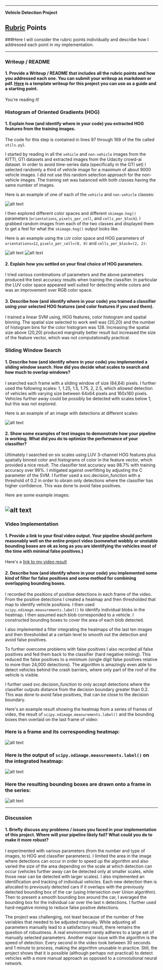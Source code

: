 
---

**Vehicle Detection Project**


[//]: # (Image References)
[image1]: ./output_images/car_not_car.png
[image2]: ./output_images/HOG_example_car.png
[image3]: ./output_images/HOG_example_not_car.png
[image4]: ./output_images/sliding_windows.jpg
[image5]: ./output_images/sliding_window.png
[image6]: ./output_images/bboxes_and_heat.png
[image7]: ./output_images/labels_map.png
[image8]: ./output_images/output_bboxes.png
[video1]: ./output_images/project_video_output.mp4

## [Rubric](https://review.udacity.com/#!/rubrics/513/view) Points
###Here I will consider the rubric points individually and describe how I addressed each point in my implementation.  

---
### Writeup / README

#### 1. Provide a Writeup / README that includes all the rubric points and how you addressed each one.  You can submit your writeup as markdown or pdf.  [Here](https://github.com/udacity/CarND-Vehicle-Detection/blob/master/writeup_template.md) is a template writeup for this project you can use as a guide and a starting point.  

You're reading it!

### Histogram of Oriented Gradients (HOG)

#### 1. Explain how (and identify where in your code) you extracted HOG features from the training images.

The code for this step is contained in lines 97 through 169 of the file called `utils.py`).  

I started by reading in all the `vehicle` and `non-vehicle` images from the KITTI, GTI datasets and extracted images from the Udacity crowd-ai dataset. 
In order to avoid time-series data (specifically in the GTI set) I selected randomly a third of vehicle image for a maximum of about 9000 vehicle images. I did not use this random selection approach for the non-vehicle images. The training set was balanced with both classes having the same number of images.

Here is an example of one of each of the `vehicle` and `non-vehicle` classes:

![alt text][image1]

I then explored different color spaces and different `skimage.hog()` parameters (`orientations`, `pixels_per_cell`, and `cells_per_block`).  I grabbed random images from each of the two classes and displayed them to get a feel for what the `skimage.hog()` output looks like.

Here is an example using the `LUV` color space and HOG parameters of `orientations=12`, `pixels_per_cell=(8, 8)` and `cells_per_block=(2, 2)`:



![alt text][image2]
![alt text][image3]

#### 2. Explain how you settled on your final choice of HOG parameters.

I tried various combinations of parameters and the above parameters produced the best accuracy results when training the classifier.
In particular the LUV color space appeared well suited for detecting white colors and was an improvement over RGB color space. 

#### 3. Describe how (and identify where in your code) you trained a classifier using your selected HOG features (and color features if you used them).

I trained a linear SVM using, HOG features, color histogram and spatial binning. The spatial size selected to work well was (20,20) and the number of histogram bins for the color histogram was 128. Increasing the spatial size above (20,20) produced marginally better result but increased the size of the feature vector, which was not computationally practical. 

### Sliding Window Search

#### 1. Describe how (and identify where in your code) you implemented a sliding window search.  How did you decide what scales to search and how much to overlap windows?

I searched each frame with a sliding window of size (64,64) pixels. I further used the following scales: 1, 1.25, 1.5, 1.75, 2, 2.5, which allowed detection of vehicles with varying size between 64x64 pixels and  160x160 pixels. Vehicles further away could be possibly be detected with scales below 1, but this was not explored. 

Here is an example of an image with detections at different scales:

![alt text][image4]

#### 2. Show some examples of test images to demonstrate how your pipeline is working.  What did you do to optimize the performance of your classifier?

Ultimately I searched on six scales using LUV 3-channel HOG features plus spatially binned color and histograms of color in the feature vector, which provided a nice result. The classifier test accuracy was 98.7% with training accuracy over 99%. I mitigated against overfitting by adjusting the C parameter of the SVM. I further used a svc.decision_function with a threshold of 0.2 in order to obrain only detections where the classifier has higher confidence. This was done to avoid false positives.

Here are some example images:

![alt text][image5]
---

### Video Implementation

#### 1. Provide a link to your final video output.  Your pipeline should perform reasonably well on the entire project video (somewhat wobbly or unstable bounding boxes are ok as long as you are identifying the vehicles most of the time with minimal false positives.)
Here's a [link to my video result](./output_images/project_video_output.mp4)


#### 2. Describe how (and identify where in your code) you implemented some kind of filter for false positives and some method for combining overlapping bounding boxes.

I recorded the positions of positive detections in each frame of the video.  From the positive detections I created a heatmap and then thresholded that map to identify vehicle positions.  I then used `scipy.ndimage.measurements.label()` to identify individual blobs in the heatmap.  I then assumed each blob corresponded to a vehicle.  I constructed bounding boxes to cover the area of each blob detected.  

I also implemented a filter integrating the heatmaps of the last ten images and then thresholded at a certain level to smooth out the detection and avoid false positives. 

To further overcome problems with false positives I also recorded all false positives and fed them back to the classifier (hard negative mining). This reduced the false positives to a minimum (single digit false positives relative to more than 24,000 detections). The algorithm is amazingly even able to detect vehicles behind the crash barriers, where only part of the roof of the vehicle is visible.

I further used svc.decision_function to only accept detections where the classifier outputs distance from the decision boundary greater than 0.2. This was done to avoid false positives, that can be close to the decision boundary.

Here's an example result showing the heatmap from a series of frames of video, the result of `scipy.ndimage.measurements.label()` and the bounding boxes then overlaid on the last frame of video:

### Here is a frame and its corresponding heatmap:

![alt text][image6]

### Here is the output of `scipy.ndimage.measurements.label()` on the integrated heatmap:
![alt text][image7]

### Here the resulting bounding boxes are drawn onto a frame in the series:
![alt text][image8]



---

### Discussion

#### 1. Briefly discuss any problems / issues you faced in your implementation of this project.  Where will your pipeline likely fail?  What could you do to make it more robust? 

I experimented with various parameters (from the number and type of images, to HOG and classifier parameters). I limited the area in the image where detections can occur in order to speed up the algorithm and also varied the size of the area depending on the scale at which detection can occur (vehicles further away can be detected only at smaller scales, while those near can be detected with larger scales).
I also implemented an identification and tracking of individual vehicles. Each new detection then is allocated to previously detected cars if it overlaps with the previously detected bounding box of the car (using Intersection over Union algorithm). Then to present a smooth bounding box around the car, I averaged the bounding box for the individual car over the last n detections. 
I further used hard-negative mining to reduce false positive detections.

The project was challenging, not least because of the number of free variables that needed to be adjusted manually. While adjusting all parameters manually lead to a satisfactory result, there remains the question of robustness. A real environment rarely adheres to a large set of manually selected parameters. Another major issue with the algorithm is the speed of detection. Every second in the video took between 30 seconds and 1 minute to process, making the algorithm unusable in practice. Still, the project shows that it is possible (although perhaps not practical) to detect vehicles with a more manual approach as opposed to a convolutional neural network. 
